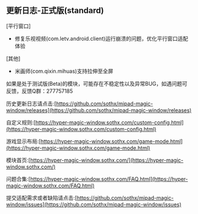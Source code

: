 ## 更新日志-正式版(standard)

[平行窗口]

- 修复乐视视频(com.letv.android.client)运行崩溃的问题，优化平行窗口适配体验


[其他]

- 米画师(com.qixin.mihuas)支持拉伸至全屏


如果是处于测试版(Beta)的模块，可能存在不稳定性以及异常BUG，如遇问题可反馈，反馈Q群：277757185

历史更新日志请点击:[https://github.com/sothx/mipad-magic-window/releases](https://github.com/sothx/mipad-magic-window/releases)

自定义规则:[https://hyper-magic-window.sothx.com/custom-config.html](https://hyper-magic-window.sothx.com/custom-config.html)

游戏显示布局:[https://hyper-magic-window.sothx.com/game-mode.html](https://hyper-magic-window.sothx.com/game-mode.html)

模块首页:[https://hyper-magic-window.sothx.com/](https://hyper-magic-window.sothx.com/)

问题合集:[https://hyper-magic-window.sothx.com/FAQ.html](https://hyper-magic-window.sothx.com/FAQ.html)

提交适配需求或者缺陷请点击:[https://github.com/sothx/mipad-magic-window/issues](https://github.com/sothx/mipad-magic-window/issues)

